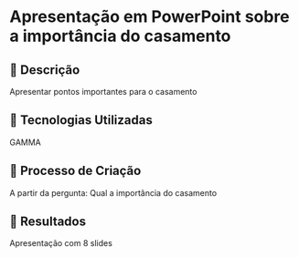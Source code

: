 # Apresentação em PowerPoint sobre a importância do casamento

## 📒 Descrição
Apresentar pontos importantes para o casamento

## 🤖 Tecnologias Utilizadas
GAMMA

## 🧐 Processo de Criação
A partir da pergunta: Qual a importância do casamento 

## 🚀 Resultados
Apresentação com 8 slides
